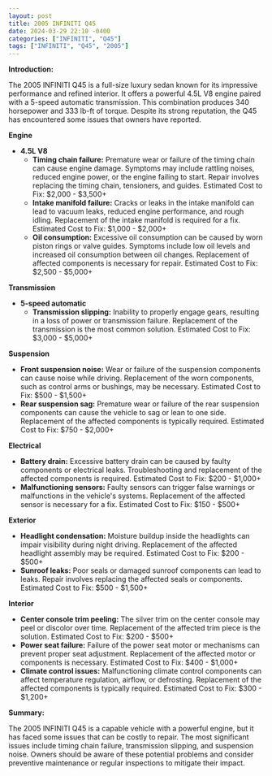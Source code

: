 ```yaml
---
layout: post
title: 2005 INFINITI Q45
date: 2024-03-29 22:10 -0400
categories: ["INFINITI", "Q45"]
tags: ["INFINITI", "Q45", "2005"]
---
```

**Introduction:**

The 2005 INFINITI Q45 is a full-size luxury sedan known for its impressive performance and refined interior. It offers a powerful 4.5L V8 engine paired with a 5-speed automatic transmission. This combination produces 340 horsepower and 333 lb-ft of torque. Despite its strong reputation, the Q45 has encountered some issues that owners have reported.

**Engine**

* **4.5L V8**
    * **Timing chain failure:** Premature wear or failure of the timing chain can cause engine damage. Symptoms may include rattling noises, reduced engine power, or the engine failing to start. Repair involves replacing the timing chain, tensioners, and guides. Estimated Cost to Fix: $2,000 - $3,500+
    * **Intake manifold failure:** Cracks or leaks in the intake manifold can lead to vacuum leaks, reduced engine performance, and rough idling. Replacement of the intake manifold is required for a fix. Estimated Cost to Fix: $1,000 - $2,000+
    * **Oil consumption:** Excessive oil consumption can be caused by worn piston rings or valve guides. Symptoms include low oil levels and increased oil consumption between oil changes. Replacement of affected components is necessary for repair. Estimated Cost to Fix: $2,500 - $5,000+

**Transmission**

* **5-speed automatic**
    * **Transmission slipping:** Inability to properly engage gears, resulting in a loss of power or transmission failure. Replacement of the transmission is the most common solution. Estimated Cost to Fix: $3,000 - $5,000+

**Suspension**

* **Front suspension noise:** Wear or failure of the suspension components can cause noise while driving. Replacement of the worn components, such as control arms or bushings, may be necessary. Estimated Cost to Fix: $500 - $1,500+
* **Rear suspension sag:** Premature wear or failure of the rear suspension components can cause the vehicle to sag or lean to one side. Replacement of the affected components is typically required. Estimated Cost to Fix: $750 - $2,000+

**Electrical**

* **Battery drain:** Excessive battery drain can be caused by faulty components or electrical leaks. Troubleshooting and replacement of the affected components is required. Estimated Cost to Fix: $200 - $1,000+
* **Malfunctioning sensors:** Faulty sensors can trigger false warnings or malfunctions in the vehicle's systems. Replacement of the affected sensor is necessary for a fix. Estimated Cost to Fix: $150 - $500+

**Exterior**

* **Headlight condensation:** Moisture buildup inside the headlights can impair visibility during night driving. Replacement of the affected headlight assembly may be required. Estimated Cost to Fix: $200 - $500+
* **Sunroof leaks:** Poor seals or damaged sunroof components can lead to leaks. Repair involves replacing the affected seals or components. Estimated Cost to Fix: $500 - $1,500+

**Interior**

* **Center console trim peeling:** The silver trim on the center console may peel or discolor over time. Replacement of the affected trim piece is the solution. Estimated Cost to Fix: $200 - $500+
* **Power seat failure:** Failure of the power seat motor or mechanisms can prevent proper seat adjustment. Replacement of the affected motor or components is necessary. Estimated Cost to Fix: $400 - $1,000+
* **Climate control issues:** Malfunctioning climate control components can affect temperature regulation, airflow, or defrosting. Replacement of the affected components is typically required. Estimated Cost to Fix: $300 - $1,200+

**Summary:**

The 2005 INFINITI Q45 is a capable vehicle with a powerful engine, but it has faced some issues that can be costly to repair. The most significant issues include timing chain failure, transmission slipping, and suspension noise. Owners should be aware of these potential problems and consider preventive maintenance or regular inspections to mitigate their impact.
